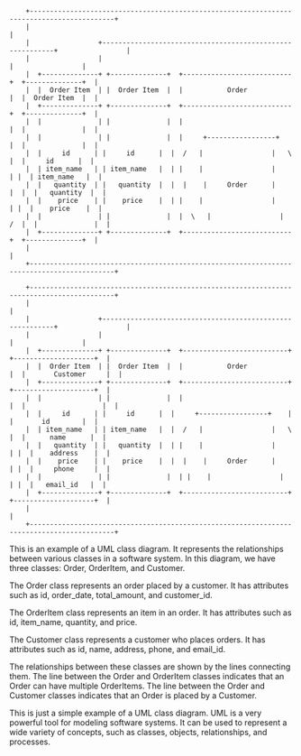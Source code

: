 ```
    +-------------------------------------------------------------------------------------------+
    |                                                                                           |
    |                 +----------------------------------------------------------+                 |
    |                 |                                                          |                 |
    |  +--------------+ +--------------+  +---------------------------+  +--------------+  |
    |  |  Order Item  | |  Order Item  |  |           Order           |  |  Order Item  |  |
    |  +--------------+ +--------------+  +---------------------------+  +--------------+  |
    |  |              | |              |  |                           |  |              |  |
    |  |              | |              |  |     +-----------------+    |  |              |  |
    |  |     id      | |     id      |  |  /   |                 |   \  |  |     id      |  |
    |  | item_name   | | item_name   |  | |    |                 |    | |  | item_name   |  |
    |  |   quantity  | |   quantity  |  |  |    |     Order      |    |  |  |   quantity  |  |
    |  |    price    | |    price    |  | |    |                 |    | |  |    price    |  |
    |  |              | |              |  |  \   |                 |   /  |  |              |  |
    |  +--------------+ +--------------+  +---------------------------+  +--------------+  |
    |                                                                                           |
    +-------------------------------------------------------------------------------------------+

    +-------------------------------------------------------------------------------------------+
    |                                                                                           |
    |                 +----------------------------------------------------------+                 |
    |                 |                                                          |                 |
    |  +--------------+ +--------------+  +--------------------------+  +--------------------+  |
    |  |  Order Item  | |  Order Item  |  |           Order           |  |       Customer     |  |
    |  +--------------+ +--------------+  +--------------------------+  +--------------------+  |
    |  |              | |              |  |                           |  |                   |  |
    |  |     id      | |     id      |  |     +-----------------+    |  |       id        |  |
    |  | item_name   | | item_name   |  |  /   |                 |   \  |  |      name      |  |
    |  |   quantity  | |   quantity  |  | |    |                 |    | |  |    address    |  |
    |  |    price    | |    price    |  |  |    |     Order      |    | |  |     phone     |  |
    |  |              | |              |  | |    |                 |    | |  |   email_id   |  |
    |  +--------------+ +--------------+  +--------------------------+  +--------------------+  |
    |                                                                                           |
    +-------------------------------------------------------------------------------------------+
```

This is an example of a UML class diagram. It represents the relationships between various classes in a software system. In this diagram, we have three classes: Order, OrderItem, and Customer.

The Order class represents an order placed by a customer. It has attributes such as id, order_date, total_amount, and customer_id.

The OrderItem class represents an item in an order. It has attributes such as id, item_name, quantity, and price.

The Customer class represents a customer who places orders. It has attributes such as id, name, address, phone, and email_id.

The relationships between these classes are shown by the lines connecting them. The line between the Order and OrderItem classes indicates that an Order can have multiple OrderItems. The line between the Order and Customer classes indicates that an Order is placed by a Customer.

This is just a simple example of a UML class diagram. UML is a very powerful tool for modeling software systems. It can be used to represent a wide variety of concepts, such as classes, objects, relationships, and processes.